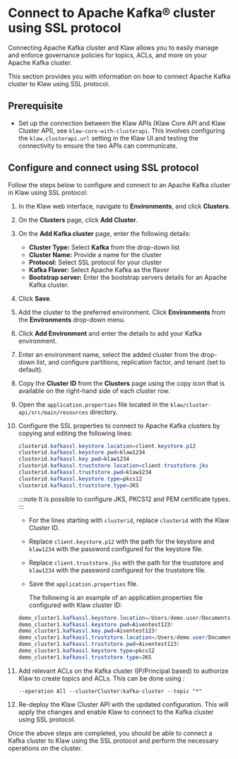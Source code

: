 # Connect to Apache Kafka® cluster using SSL protocol

Connecting Apache Kafka cluster and Klaw allows you to easily manage and
enforce governance policies for topics, ACLs, and more on your Apache Kafka
cluster.

This section provides you with information on how to connect Apache
Kafka cluster to Klaw using SSL protocol.

## Prerequisite

- Set up the connection between the Klaw APIs (Klaw Core API and Klaw Cluster
  API), see `klaw-core-with-clusterapi`.
  This involves configuring the `klaw.clusterapi.url` setting in the
  Klaw UI and testing the connectivity to ensure the two APIs can
  communicate.

## Configure and connect using SSL protocol

Follow the steps below to configure and connect to an Apache Kafka
cluster in Klaw using SSL protocol:

1. In the Klaw web interface, navigate to **Environments**, and click
   **Clusters**.
2. On the **Clusters** page, click **Add Cluster**.
3. On the **Add Kafka cluster** page, enter the following details:

   - **Cluster Type:** Select **Kafka** from the drop-down list
   - **Cluster Name:** Provide a name for the cluster
   - **Protocol:** Select SSL protocol for your cluster
   - **Kafka Flavor:** Select Apache Kafka as the flavor
   - **Bootstrap server:** Enter the bootstrap servers details for an
     Apache Kafka cluster.

4. Click **Save**.
5. Add the cluster to the preferred environment. Click **Environments**
   from the **Environments** drop-down menu.
6. Click **Add Environment** and enter the details to add your Kafka
   environment.
7. Enter an environment name, select the added cluster from the drop-down list, and configure partitions, replication
   factor, and tenant (set to default).
8. Copy the **Cluster ID** from the **Clusters** page using the copy
   icon that is available on the right-hand side of each cluster
   row.
9. Open the `application.properties` file located in the
   `klaw/cluster-api/src/main/resources` directory.

10. Configure the SSL properties to connect to Apache Kafka clusters by copying and editing the following lines:

    ```java
    clusterid.kafkassl.keystore.location=client.keystore.p12
    clusterid.kafkassl.keystore.pwd=klaw1234
    clusterid.kafkassl.key.pwd=klaw1234
    clusterid.kafkassl.truststore.location=client.truststore.jks
    clusterid.kafkassl.truststore.pwd=klaw1234
    clusterid.kafkassl.keystore.type=pkcs12
    clusterid.kafkassl.truststore.type=JKS
    ```

    :::note
    It is possible to configure JKS, PKCS12 and PEM certificate types.
    :::

    - For the lines starting with `clusterid`, replace `clusterid` with
      the Klaw Cluster ID.
    - Replace `client.keystore.p12` with the path for the keystore and
      `klaw1234` with the password configured for the keystore file.
    - Replace `client.truststore.jks` with the path for the truststore and
      `klaw1234` with the password configured for the truststore file.
    - Save the `application.properties` file.

      The following is an example of an application.properties file configured with Klaw cluster ID:

    ```java
    demo_cluster1.kafkassl.keystore.location=/Users/demo.user/Documents/Klaw/demo-certs/client.keystore.p12
    demo_cluster1.kafkassl.keystore.pwd=Aiventest123!
    demo_cluster1.kafkassl.key.pwd=Aiventest123!
    demo_cluster1.kafkassl.truststore.location=/Users/demo.user/Documents/Klaw/demo-certs/client.truststore.jks
    demo_cluster1.kafkassl.truststore.pwd=Aiventest123!
    demo_cluster1.kafkassl.keystore.type=pkcs12
    demo_cluster1.kafkassl.truststore.type=JKS
    ```

11. Add relevant ACLs on the Kafka cluster (IP/Principal based) to authorize Klaw to create topics and ACLs. This can be
    done using :

    `--operation All --clusterCluster:kafka-cluster --topic "*"`

12. Re-deploy the Klaw Cluster API with the updated configuration. This will
    apply the changes and enable Klaw to connect to the Kafka cluster
    using SSL protocol.

Once the above steps are completed, you should be able to connect a Kafka cluster to Klaw using the SSL protocol and
perform the necessary operations on the cluster.
